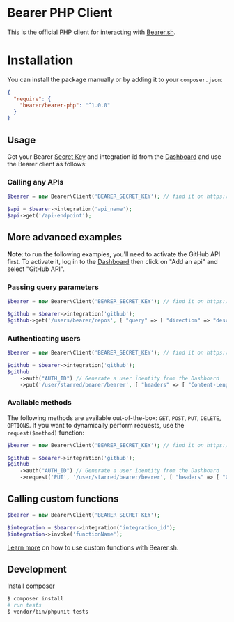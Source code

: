 # Bearer PHP Client

This is the official PHP client for interacting with [Bearer.sh](https://www.bearer.sh).

# Installation

You can install the package manually or by adding it to your `composer.json`:

```json
{
  "require": {
    "bearer/bearer-php": "^1.0.0"
  }
}
```

## Usage

Get your Bearer [Secret Key](https://app.bearer.sh/keys) and integration id from the [Dashboard](https://app.bearer.sh) and use the Bearer client as follows:

### Calling any APIs

```php
$bearer = new Bearer\Client('BEARER_SECRET_KEY'); // find it on https://app.bearer.sh/keys

$api = $bearer->integration('api_name');
$api->get('/api-endpoint');
```

## More advanced examples

**Note**: to run the following examples, you'll need to activate the GitHub API first. To activate it, log in to the [Dashboard](https://app.bearer.sh) then click on "Add an api" and select "GitHub API".

### Passing query parameters

```php
$bearer = new Bearer\Client('BEARER_SECRET_KEY'); // find it on https://app.bearer.sh/keys

$github = $bearer->integration('github');
$github->get('/users/bearer/repos', [ "query" => [ "direction" => "desc" ] ]);
```

### Authenticating users

```php
$bearer = new Bearer\Client('BEARER_SECRET_KEY'); // find it on https://app.bearer.sh/keys

$github = $bearer->integration('github');
$github
    ->auth("AUTH_ID") // Generate a user identity from the Dashboard
    ->put('/user/starred/bearer/bearer', [ "headers" => [ "Content-Length" => 0 ] ]);
```

### Available methods

The following methods are available out-of-the-box: `GET`, `POST`, `PUT`, `DELETE`, `OPTIONS`. If you want to dynamically perform requests, use the `request($method)` function:

```php
$bearer = new Bearer\Client('BEARER_SECRET_KEY'); // find it on https://app.bearer.sh/keys

$github = $bearer->integration('github');
$github
    ->auth("AUTH_ID") // Generate a user identity from the Dashboard
    ->request('PUT', '/user/starred/bearer/bearer', [ "headers" => [ "Content-Length" => 0 ] ]);
```

## Calling custom functions

```php
$bearer = new Bearer\Client('BEARER_SECRET_KEY');

$integration = $bearer->integration('integration_id');
$integration->invoke('functionName');
```

[Learn more](https://docs.bearer.sh/working-with-bearer/manipulating-apis) on how to use custom functions with Bearer.sh.

## Development

Install [composer](https://getcomposer.org/)
```bash
$ composer install
# run tests
$ vendor/bin/phpunit tests
```

